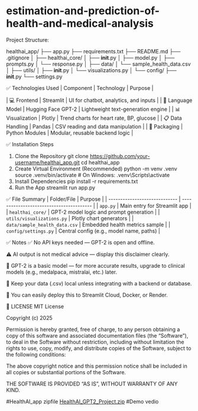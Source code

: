# estimation-and-prediction-of-health-and-medical-analysis

Project Structure:

healthai_app/
├── app.py
├── requirements.txt
├── README.md
├── .gitignore
│
├── healthai_core/
│   ├── __init__.py
│   ├── model.py
│   ├── prompts.py
│   └── response.py
│
├── data/
│   └── sample_health_data.csv
│
├── utils/
│   ├── __init__.py
│   └── visualizations.py
│
└── config/
    ├── __init__.py
    └── settings.py

✅ Technologies Used
| Component         | Technology         | Purpose                                  |

| 💻 Frontend       | Streamlit          | UI for chatbot, analytics, and inputs    |
| 🧠 Language Model | Hugging Face GPT-2 | Lightweight text-generation engine       |
| 📊 Visualization  | Plotly             | Trend charts for heart rate, BP, glucose |
| 📋 Data Handling  | Pandas             | CSV reading and data manipulation        |
| 🔧 Packaging      | Python Modules     | Modular, reusable backend logic          |

✅ Installation Steps
1. Clone the Repository
git clone https://github.com/your-username/healthai_app.git
cd healthai_app
2. Create Virtual Environment (Recommended)
python -m venv .venv
source .venv/bin/activate   # On Windows: .venv\Scripts\activate
3. Install Dependencies
pip install -r requirements.txt
4. Run the App
streamlit run app.py

✅ File Summary
| Folder/File                   | Purpose                                  |
| ----------------------------- | ---------------------------------------- |
| `app.py`                      | Main entry for Streamlit app             |
| `healthai_core/`              | GPT-2 model logic and prompt generation  |
| `utils/visualizations.py`     | Plotly chart generators                  |
| `data/sample_health_data.csv` | Embedded health metrics sample           |
| `config/settings.py`          | Central config (e.g., model name, paths) |

✅ Notes
✅ No API keys needed — GPT-2 is open and offline.

⚠️ AI output is not medical advice — display this disclaimer clearly.

🧠 GPT-2 is a basic model — for more accurate results, upgrade to clinical models (e.g., medalpaca, mistralai, etc.) later.

📁 Keep your data (.csv) local unless integrating with a backend or database.

🚀 You can easily deploy this to Streamlit Cloud, Docker, or Render.

📄 LICENSE
MIT License

Copyright (c) 2025 

Permission is hereby granted, free of charge, to any person obtaining a copy of this software and associated documentation files (the “Software”), to deal in the Software without restriction, including without limitation the rights to use, copy, modify, and distribute copies of the Software, subject to the following conditions:

The above copyright notice and this permission notice shall be included in all copies or substantial portions of the Software.

THE SOFTWARE IS PROVIDED “AS IS”, WITHOUT WARRANTY OF ANY KIND.

#HealthAI_app zipfile 
[HealthAI_GPT2_Project.zip](https://github.com/user-attachments/files/20981184/HealthAI_GPT2_Project.zip)
#Demo vedio

